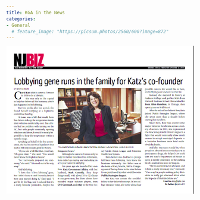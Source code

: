 ```yaml
---
title: KGA in the News
categories:
- General
  # feature_image: "https://picsum.photos/2560/600?image=872"
---
```


![NJBIZ](/NJBIZProfile.png)

